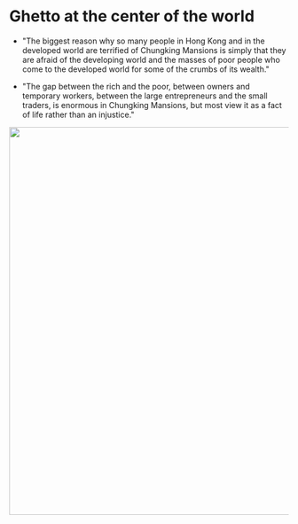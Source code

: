 # Ghetto at the center of the world

* "The biggest reason why so many people in Hong Kong and in the developed world are terrified of Chungking Mansions is simply that they are afraid of the developing world and the masses of poor people who come to the developed world for some of the crumbs of its wealth."

* "The gap between the rich and the poor, between owners and temporary workers, between the large entrepreneurs and the small traders, is enormous in Chungking Mansions, but most view it as a fact of life rather than an injustice."

<p float="left">
	<img src="./pix/chungking-mansion.png" width="700" />
</p>
